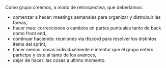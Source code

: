 Como grupo creemos, a modo de retrospectiva, que deberiamos:

- comenzar a hacer: meetings semanales para organizar y distrubuir las tareas,
- hacer mas: correcciones o cambios en partes puntuales tanto de back como front end,
- continuar haciendo: reuniones via discord para resolver los distintos items del sprint,
- hacer menos: cosas individualmente e intentar que el grupo entero participe y este al tanto de los avances,
- dejar de hacer: las cosas a ultimo momento.